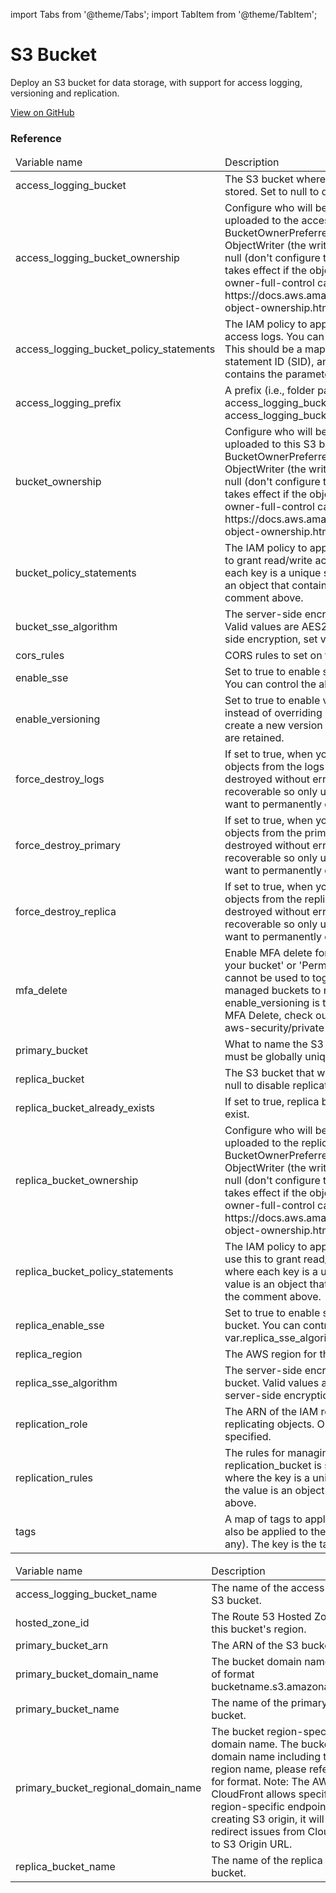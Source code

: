 import Tabs from '@theme/Tabs';
import TabItem from '@theme/TabItem';

# S3 Bucket

Deploy an S3 bucket for data storage, with support for access logging, versioning and replication.

<a href="https://github.com/gruntwork-io/terraform-aws-service-catalog/tree/master/modules/data-stores/s3-bucket" class="link-button">View on GitHub</a>

### Reference 
              
<Tabs>
  <TabItem value="inputs" label="Inputs" default>
    <table>
        <thead>
            <tr>
                <td>Variable name</td>
                <td>Description</td>
            </tr>
        </thead>
        <tbody>
            <tr>
        <td>access_logging_bucket</td>
        <td>The S3 bucket where access logs for this bucket should be stored. Set to null to disable access logging.</td>
    </tr><tr>
        <td>access_logging_bucket_ownership</td>
        <td>Configure who will be the default owner of objects uploaded to the access logs S3 bucket: must be one of BucketOwnerPreferred (the bucket owner owns objects), ObjectWriter (the writer of each object owns that object), or null (don't configure this feature). Note that this setting only takes effect if the object is uploaded with the bucket-owner-full-control canned ACL. See https://docs.aws.amazon.com/AmazonS3/latest/dev/about-object-ownership.html for more info.</td>
    </tr><tr>
        <td>access_logging_bucket_policy_statements</td>
        <td>The IAM policy to apply to the S3 bucket used to store access logs. You can use this to grant read/write access. This should be a map, where each key is a unique statement ID (SID), and each value is an object that contains the parameters defined in the comment above.</td>
    </tr><tr>
        <td>access_logging_prefix</td>
        <td>A prefix (i.e., folder path) to use for all access logs stored in access_logging_bucket. Only used if access_logging_bucket is specified.</td>
    </tr><tr>
        <td>bucket_ownership</td>
        <td>Configure who will be the default owner of objects uploaded to this S3 bucket: must be one of BucketOwnerPreferred (the bucket owner owns objects), ObjectWriter (the writer of each object owns that object), or null (don't configure this feature). Note that this setting only takes effect if the object is uploaded with the bucket-owner-full-control canned ACL. See https://docs.aws.amazon.com/AmazonS3/latest/dev/about-object-ownership.html for more info.</td>
    </tr><tr>
        <td>bucket_policy_statements</td>
        <td>The IAM policy to apply to this S3 bucket. You can use this to grant read/write access. This should be a map, where each key is a unique statement ID (SID), and each value is an object that contains the parameters defined in the comment above.</td>
    </tr><tr>
        <td>bucket_sse_algorithm</td>
        <td>The server-side encryption algorithm to use on the bucket. Valid values are AES256 and aws:kms. To disable server-side encryption, set var.enable_sse to false.</td>
    </tr><tr>
        <td>cors_rules</td>
        <td>CORS rules to set on this S3 bucket</td>
    </tr><tr>
        <td>enable_sse</td>
        <td>Set to true to enable server-side encryption for this bucket. You can control the algorithm using var.sse_algorithm.</td>
    </tr><tr>
        <td>enable_versioning</td>
        <td>Set to true to enable versioning for this bucket. If enabled, instead of overriding objects, the S3 bucket will always create a new version of each object, so all the old values are retained.</td>
    </tr><tr>
        <td>force_destroy_logs</td>
        <td>If set to true, when you run 'terraform destroy', delete all objects from the logs bucket so that the bucket can be destroyed without error. Warning: these objects are not recoverable so only use this if you're absolutely sure you want to permanently delete everything!</td>
    </tr><tr>
        <td>force_destroy_primary</td>
        <td>If set to true, when you run 'terraform destroy', delete all objects from the primary bucket so that the bucket can be destroyed without error. Warning: these objects are not recoverable so only use this if you're absolutely sure you want to permanently delete everything!</td>
    </tr><tr>
        <td>force_destroy_replica</td>
        <td>If set to true, when you run 'terraform destroy', delete all objects from the replica bucket so that the bucket can be destroyed without error. Warning: these objects are not recoverable so only use this if you're absolutely sure you want to permanently delete everything!</td>
    </tr><tr>
        <td>mfa_delete</td>
        <td>Enable MFA delete for either 'Change the versioning state of your bucket' or 'Permanently delete an object version'. This cannot be used to toggle this setting but is available to allow managed buckets to reflect the state in AWS. Only used if enable_versioning is true. For instructions on how to enable MFA Delete, check out the README from the terraform-aws-security/private-s3-bucket module.</td>
    </tr><tr>
        <td>primary_bucket</td>
        <td>What to name the S3 bucket. Note that S3 bucket names must be globally unique across all AWS users!</td>
    </tr><tr>
        <td>replica_bucket</td>
        <td>The S3 bucket that will be the replica of this bucket. Set to null to disable replication.</td>
    </tr><tr>
        <td>replica_bucket_already_exists</td>
        <td>If set to true, replica bucket will be expected to already exist.</td>
    </tr><tr>
        <td>replica_bucket_ownership</td>
        <td>Configure who will be the default owner of objects uploaded to the replica S3 bucket: must be one of BucketOwnerPreferred (the bucket owner owns objects), ObjectWriter (the writer of each object owns that object), or null (don't configure this feature). Note that this setting only takes effect if the object is uploaded with the bucket-owner-full-control canned ACL. See https://docs.aws.amazon.com/AmazonS3/latest/dev/about-object-ownership.html for more info.</td>
    </tr><tr>
        <td>replica_bucket_policy_statements</td>
        <td>The IAM policy to apply to the replica S3 bucket. You can use this to grant read/write access. This should be a map, where each key is a unique statement ID (SID), and each value is an object that contains the parameters defined in the comment above.</td>
    </tr><tr>
        <td>replica_enable_sse</td>
        <td>Set to true to enable server-side encryption for the replica bucket. You can control the algorithm using var.replica_sse_algorithm.</td>
    </tr><tr>
        <td>replica_region</td>
        <td>The AWS region for the replica bucket.</td>
    </tr><tr>
        <td>replica_sse_algorithm</td>
        <td>The server-side encryption algorithm to use on the replica bucket. Valid values are AES256 and aws:kms. To disable server-side encryption, set var.replica_enable_sse to false.</td>
    </tr><tr>
        <td>replication_role</td>
        <td>The ARN of the IAM role for Amazon S3 to assume when replicating objects. Only used if replication_bucket is specified.</td>
    </tr><tr>
        <td>replication_rules</td>
        <td>The rules for managing replication. Only used if replication_bucket is specified. This should be a map, where the key is a unique ID for each replication rule and the value is an object of the form explained in a comment above.</td>
    </tr><tr>
        <td>tags</td>
        <td>A map of tags to apply to the S3 Bucket. These tags will also be applied to the access logging and replica buckets (if any). The key is the tag name and the value is the tag value.</td>
    </tr>
        </tbody>
    </table>
  </TabItem>
  <TabItem value="outputs" label="Outputs">
    <table>
        <thead>
            <tr>
                <td>Variable name</td>
                <td>Description</td>
            </tr>
        </thead>
        <tbody>
            <tr>
        <td>access_logging_bucket_name</td>
        <td>The name of the access logging S3 bucket.</td>
    </tr><tr>
        <td>hosted_zone_id</td>
        <td>The Route 53 Hosted Zone ID for this bucket's region.</td>
    </tr><tr>
        <td>primary_bucket_arn</td>
        <td>The ARN of the S3 bucket.</td>
    </tr><tr>
        <td>primary_bucket_domain_name</td>
        <td>The bucket domain name. Will be of format bucketname.s3.amazonaws.com.</td>
    </tr><tr>
        <td>primary_bucket_name</td>
        <td>The name of the primary S3 bucket.</td>
    </tr><tr>
        <td>primary_bucket_regional_domain_name</td>
        <td>The bucket region-specific domain name. The bucket domain name including the region name, please refer here for format. Note: The AWS CloudFront allows specifying S3 region-specific endpoint when creating S3 origin, it will prevent redirect issues from CloudFront to S3 Origin URL.</td>
    </tr><tr>
        <td>replica_bucket_name</td>
        <td>The name of the replica S3 bucket.</td>
    </tr>
        </tbody>
    </table>
  </TabItem>
</Tabs>


<!-- ##DOCS-SOURCER-START
{"sourcePlugin":"Service Catalog Reference","hash":"5b3a120074ada62fcec6ce1e1f1551e2"}
##DOCS-SOURCER-END -->
